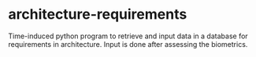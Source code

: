 # architecture-requirements
Time-induced python program to retrieve and input data in a database for requirements in architecture. Input is done after assessing the biometrics.
